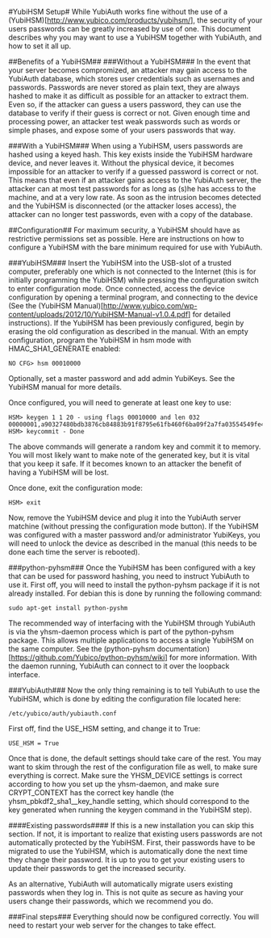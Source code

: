#YubiHSM Setup#
While YubiAuth works fine without the use of a
(YubiHSM)[http://www.yubico.com/products/yubihsm/], the security of your users
passwords can be greatly increased by use of one. This document describes why
you may want to use a YubiHSM together with YubiAuth, and how to set it all up.

##Benefits of a YubiHSM##
###Without a YubiHSM###
In the event that your server becomes compromized, an attacker may gain access
to the YubiAuth database, which stores user credentials such as usernames and
passwords. Passwords are never stored as plain text, they are always hashed
to make it as difficult as possible for an attacker to extract them. Even so,
if the attacker can guess a users password, they can use the database to
verify if their guess is correct or not. Given enough time and processing
power, an attacker test weak passwords such as words or simple phases, and
expose some of your users passwords that way.

###With a YubiHSM###
When using a YubiHSM, users passwords are hashed using a keyed hash. This key
exists inside the YubiHSM hardware device, and never leaves it. Without the
physical device, it becomes impossible for an attacker to verify if a guessed
password is correct or not. This means that even if an attacker gains access
to the YubiAuth server, the attacker can at most test passwords for as long
as (s)he has access to the machine, and at a very low rate. As soon as the
intrusion becomes detected and the YubiHSM is disconnected (or the attacker
loses access), the attacker can no longer test passwords, even with a copy of
the database.

##Configuration##
For maximum security, a YubiHSM should have as restrictive permissions set as
possible. Here are instructions on how to configure a YubiHSM with the bare
minimum required for use with YubiAuth.

###YubiHSM###
Insert the YubiHSM into the USB-slot of a trusted computer, preferably one
which is not connected to the Internet (this is for initially programming the
YubiHSM) while pressing the configuration switch to enter configuration mode.
Once connected, access the device configuration by opening a terminal program,
and connecting to the device (See the
(YubiHSM Manual)[http://www.yubico.com/wp-content/uploads/2012/10/YubiHSM-Manual-v1.0.4.pdf]
for detailed instructions). If the YubiHSM has been previously configured,
begin by erasing the old configuration as described in the manual. With an
empty configuration, program the YubiHSM in hsm mode with HMAC_SHA1_GENERATE
enabled:

	NO CFG> hsm 00010000

Optionally, set a master password and add admin YubiKeys. See the YubiHSM
manual for more details.

Once configured, you will need to generate at least one key to use:

	HSM> keygen 1 1 20 - using flags 00010000 and len 032
	00000001,a90327480bdb3876cb84883b91f8795e61fb460f6ba09f2a7fa03554549fe43b
	HSM> keycommit - Done

The above commands will generate a random key and commit it to memory. You
will most likely want to make note of the generated key, but it is vital that
you keep it safe. If it becomes known to an attacker the benefit of having a
YubiHSM will be lost.

Once done, exit the configuration mode:

	HSM> exit

Now, remove the YubiHSM device and plug it into the YubiAuth server matchine
(without pressing the configuration mode button). If the YubiHSM was
configured with a master password and/or administrator YubiKeys, you will need
to unlock the device as described in the manual (this needs to be done each
time the server is rebooted).

###python-pyhsm###
Once the YubiHSM has been configured with a key that can be used for password
hashing, you need to instruct YubiAuth to use it. First off, you will need to
install the python-pyhsm package if it is not already installed. For debian
this is done by running the following command:

	sudo apt-get install python-pyshm

The recommended way of interfacing with the YubiHSM through YubiAuth is via
the yhsm-daemon process which is part of the python-pyhsm package. This allows
multiple applications to access a single YubiHSM on the same computer. See the
(python-pyhsm documentation)[https://github.com/Yubico/python-pyhsm/wiki] for
more information. With the daemon running, YubiAuth can connect to it over the
loopback interface.

###YubiAuth###
Now the only thing remaining is to tell YubiAuth to use the YubiHSM, which is
done by editing the configuration file located here:

	/etc/yubico/auth/yubiauth.conf

First off, find the USE_HSM setting, and change it to True:

	USE_HSM = True

Once that is done, the default settings should take care of the rest. You may
want to skim through the rest of the configuration file as well, to make sure
everything is correct. Make sure the YHSM_DEVICE settings is correct according
to how you set up the yhsm-daemon, and make sure CRYPT_CONTEXT has the correct
key handle (the yhsm_pbkdf2_sha1__key_handle setting, which should correspond
to the key generated when running the keygen command in the YubiHSM step).

####Existing passwords####
If this is a new installation you can skip this section. If not, it is
important to realize that existing users passwords are not automatically
protected by the YubiHSM. First, their passwords have to be migrated to use
the YubiHSM, which is automatically done the next time they change their
password. It is up to you to get your existing users to update their
passwords to get the increased security.

As an alternative, YubiAuth will automatically migrate users existing passwords
when they log in. This is not quite as secure as having your users change
their passwords, which we recommend you do. 

###Final steps###
Everything should now be configured correctly. You will need to restart your
web server for the changes to take effect.
